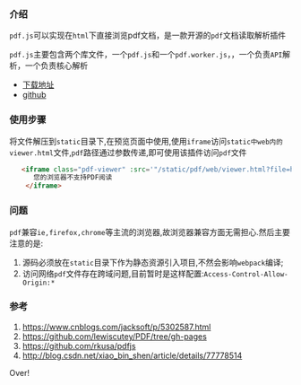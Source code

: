 ### 介绍

`pdf.js`可以实现在`html`下直接浏览pdf文档，是一款开源的`pdf`文档读取解析插件

`pdf.js`主要包含两个库文件，一个`pdf.js`和一个`pdf.worker.js`，，一个负责`API`解析，一个负责核心解析

* [下载地址](http://oritfw5nq.bkt.clouddn.com/pdf.zip)
* [github](https://github.com/rkusa/pdfjs)

### 使用步骤

将文件解压到`static`目录下,在预览页面中使用,使用`iframe`访问`static中web内的viewer.html`文件,`pdf`路径通过参数传递,即可使用该插件访问`pdf`文件

```html
   <iframe class="pdf-viewer" :src='"/static/pdf/web/viewer.html?file=http://image.cache.timepack.cn/nodejs.pdf"' width="50%" height="800" scrolling="no">
      您的浏览器不支持PDF阅读
    </iframe>
```

### 问题

`pdf`兼容`ie,firefox,chrome`等主流的浏览器,故浏览器兼容方面无需担心.然后主要注意的是:

1. 源码必须放在`static`目录下作为静态资源引入项目,不然会影响`webpack`编译;
2. 访问网络`pdf`文件存在跨域问题,目前暂时是这样配置:`Access-Control-Allow-Origin:*`


### 参考
1. https://www.cnblogs.com/jacksoft/p/5302587.html
2.  https://github.com/lewiscutey/PDF/tree/gh-pages
3.  https://github.com/rkusa/pdfjs
4.  http://blog.csdn.net/xiao_bin_shen/article/details/77778514

<p class="over">Over!</p>